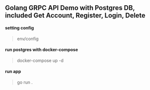 ## Golang GRPC API Demo with Postgres DB, included Get Account, Register, Login, Delete

#### setting config
> env/config

#### run postgres with docker-compose
> docker-compose up -d

#### run app
> go run .